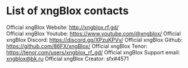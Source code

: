 # List of xngBlox contacts
Official xngBlox Website: http://xngblox.rf.gd/ <br>
Official xngBlox Youtube: https://www.youtube.com/@xngblox/
Official xngBlox Discord: https://discord.gg/XPzuKPVv/
Official xngBlox Github: https://github.com/86FX/xngBlox/
Official xngBlox Tenor: https://tenor.com/users/xngblox_rf_gd/
Official xngBlox Support email: xngblox@bk.ru
Official xngBlox Creator: sfx#4571
